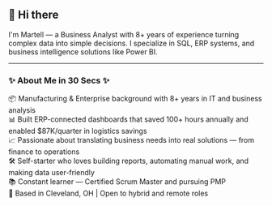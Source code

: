 ## 👋 Hi there

I'm Martell — a Business Analyst with 8+ years of experience turning complex data into simple decisions. I specialize in SQL, ERP systems, and business intelligence solutions like Power BI.

---

### ✨ About Me in 30 Secs ✨

📦 Manufacturing & Enterprise background with 8+ years in IT and business analysis  
📊 Built ERP-connected dashboards that saved 100+ hours annually and enabled $87K/quarter in logistics savings  
📈 Passionate about translating business needs into real solutions — from finance to operations  
🛠️ Self-starter who loves building reports, automating manual work, and making data user-friendly  
📚 Constant learner — Certified Scrum Master and pursuing PMP  
📍 Based in Cleveland, OH | Open to hybrid and remote roles

